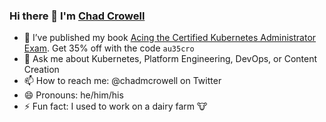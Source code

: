 ### Hi there 👋 I'm [Chad Crowell](https://www.polywork.com/chadmcrowell)

- 🔭 I’ve published my book [Acing the Certified Kubernetes Administrator Exam](https://www.manning.com/books/acing-the-certified-kubernetes-administrator-exam?utm_source=acingthecka&utm_medium=affiliate&utm_campaign=book_crowell_acing_6_8_22&a_aid=acingthecka&a_bid=5502c16b). Get 35% off with the code `au35cro`
- 💬 Ask me about Kubernetes, Platform Engineering, DevOps, or Content Creation
- 📫 How to reach me: @chadmcrowell on Twitter
- 😄 Pronouns: he/him/his
- ⚡ Fun fact: I used to work on a dairy farm 🐮
